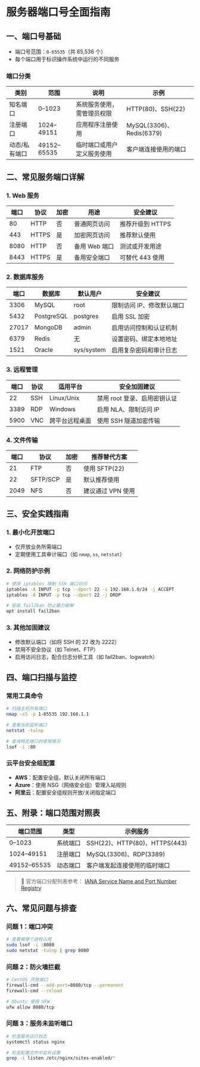 # 服务器端口号全面指南

## 一、端口号基础

- 端口号范围：`0-65535`（共 65,536 个）
- 每个端口用于标识操作系统中运行的不同服务

### 端口分类

| 类别          | 范围        | 说明                       | 示例                     |
| ------------- | ----------- | -------------------------- | ------------------------ |
| 知名端口      | 0–1023      | 系统服务使用，需管理员权限 | HTTP(80)、SSH(22)        |
| 注册端口      | 1024–49151  | 应用程序注册使用           | MySQL(3306)、Redis(6379) |
| 动态/私有端口 | 49152–65535 | 临时端口或用户定义服务使用 | 客户端连接使用的端口     |

## 二、常见服务端口详解

### 1. Web 服务

| 端口 | 协议  | 加密 | 用途          | 安全建议         |
| ---- | ----- | ---- | ------------- | ---------------- |
| 80   | HTTP  | 否   | 普通网页访问  | 推荐升级到 HTTPS |
| 443  | HTTPS | 是   | 加密网页访问  | 推荐默认使用     |
| 8080 | HTTP  | 否   | 备用 Web 端口 | 测试或开发用途   |
| 8443 | HTTPS | 是   | 备用安全端口  | 可替代 443 使用  |

### 2. 数据库服务

| 端口  | 数据库     | 默认用户   | 安全建议                  |
| ----- | ---------- | ---------- | ------------------------- |
| 3306  | MySQL      | root       | 限制访问 IP、修改默认端口 |
| 5432  | PostgreSQL | postgres   | 启用 SSL 加密             |
| 27017 | MongoDB    | admin      | 启用访问控制和认证机制    |
| 6379  | Redis      | 无         | 设置密码、绑定本地地址    |
| 1521  | Oracle     | sys/system | 启用复杂密码和审计日志    |

### 3. 远程管理

| 端口 | 协议 | 适用平台       | 安全加固建议                 |
| ---- | ---- | -------------- | ---------------------------- |
| 22   | SSH  | Linux/Unix     | 禁用 root 登录、启用密钥认证 |
| 3389 | RDP  | Windows        | 启用 NLA、限制访问 IP        |
| 5900 | VNC  | 跨平台远程桌面 | 使用 SSH 隧道加密传输        |

### 4. 文件传输

| 端口 | 协议     | 加密 | 推荐替代方案      |
| ---- | -------- | ---- | ----------------- |
| 21   | FTP      | 否   | 使用 SFTP(22)     |
| 22   | SFTP/SCP | 是   | 默认推荐使用      |
| 2049 | NFS      | 否   | 建议通过 VPN 使用 |

## 三、安全实践指南

### 1. 最小化开放端口

- 仅开放业务所需端口
- 定期使用工具审计端口（如 `nmap`, `ss`, `netstat`）

### 2. 网络防护示例

```bash
# 使用 iptables 限制 SSH 端口访问
iptables -A INPUT -p tcp --dport 22 -s 192.168.1.0/24 -j ACCEPT
iptables -A INPUT -p tcp --dport 22 -j DROP

# 安装 fail2ban 防止暴力破解
apt install fail2ban
```

### 3. 其他加固建议

- 修改默认端口（如将 SSH 的 22 改为 2222）
- 禁用不安全协议（如 Telnet、FTP）
- 启用访问日志，配合日志分析工具（如 fail2ban、logwatch）

## 四、端口扫描与监控

### 常用工具命令

```bash
# 扫描主机所有端口
nmap -sS -p 1-65535 192.168.1.1

# 查看当前监听端口
netstat -tulnp

# 查询特定端口的使用情况
lsof -i :80
```

### 云平台安全组配置

- **AWS**：配置安全组，默认关闭所有端口
- **Azure**：使用 NSG（网络安全组）管理入站规则
- **阿里云**：配置安全组规则开放/关闭指定端口

## 五、附录：端口范围对照表

| 端口范围    | 类型     | 示例服务                      |
| ----------- | -------- | ----------------------------- |
| 0–1023      | 系统端口 | SSH(22)、HTTP(80)、HTTPS(443) |
| 1024–49151  | 注册端口 | MySQL(3306)、RDP(3389)        |
| 49152–65535 | 动态端口 | 客户端发起连接使用的临时端口  |

> 📘 官方端口分配列表参考：
>  [IANA Service Name and Port Number Registry](https://www.iana.org/assignments/service-names-port-numbers/service-names-port-numbers.xhtml)

## 六、常见问题与排查

### 问题 1：端口冲突

```bash
# 查看被哪个进程占用
sudo lsof -i :8080
sudo netstat -tulnp | grep 8080
```

### 问题 2：防火墙拦截

```bash
# CentOS 开放端口
firewall-cmd --add-port=8080/tcp --permanent
firewall-cmd --reload

# Ubuntu 使用 UFW
ufw allow 8080/tcp
```

### 问题 3：服务未监听端口

```bash
# 检查服务运行状态
systemctl status nginx

# 检查配置文件中监听设置
grep -i listen /etc/nginx/sites-enabled/*
```

